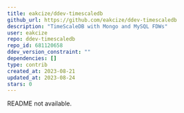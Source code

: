 ```yaml
---
title: eakcize/ddev-timescaledb
github_url: https://github.com/eakcize/ddev-timescaledb
description: "TimeScaleDB with Mongo and MySQL FDWs"
user: eakcize
repo: ddev-timescaledb
repo_id: 681120658
ddev_version_constraint: ""
dependencies: []
type: contrib
created_at: 2023-08-21
updated_at: 2023-08-24
stars: 0
---
```


README not available.
